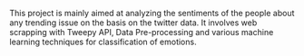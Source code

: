This project is mainly aimed at analyzing the sentiments of the people about any trending issue on the basis on the twitter data. It involves web scrapping with Tweepy API, Data Pre-processing and various machine learning techniques for classification of emotions.    
